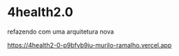 # 4health2.0
refazendo com uma arquitetura nova


https://4health2-0-p9bfyb9iu-murilo-ramalho.vercel.app
